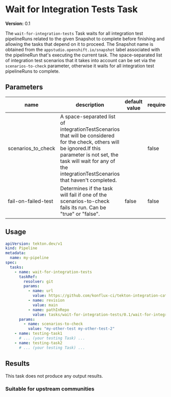 # Wait for Integration Tests Task

**Version:** 0.1

The `wait-for-integration-tests` Task waits for all integration test pipelineRuns related to the given Snapshot to complete
before finishing and allowing the tasks that depend on it to proceed. The Snapshot name is obtained from the
`appstudio.openshift.io/snapshot` label associated with the pipelineRun that's executing the current task.
The space-separated list of integration test scenarios that it takes into account can be set via the `scenarios-to-check` parameter,
otherwise it waits for all integration test pipelineRuns to complete.

## Parameters
|name|description| default value | required |
|---|---|---------------|----------|
|scenarios_to_check|A space-separated list of integrationTestScenarios that will be considered for the check, others will be ignored.If this parameter is not set, the task will wait for any of the integrationTestScenarios that haven't completed.|               | false    |
|fail-on-failed-test|Determines if the task will fail if one of the scenarios-to-check fails its run. Can be "true" or "false".| false         | false    |

## Usage

```yaml
apiVersion: tekton.dev/v1
kind: Pipeline
metadata:
  name: my-pipeline
spec:
  tasks:
    - name: wait-for-integration-tests
      taskRef:
        resolver: git
        params:
          - name: url
            value: https://github.com/konflux-ci/tekton-integration-catalog.git
          - name: revision
            value: main
          - name: pathInRepo
            value: tasks/wait-for-integration-tests/0.1/wait-for-integration-tests.yaml
      params:
        - name: scenarios-to-check
          value: "my-other-test my-other-test-2"
    - name: testing-task1
      # ... (your testing Task) ...
    - name: testing-task2
      # ... (your testing Task) ...
```

## Results

This task does not produce any output results.

### Suitable for upstream communities